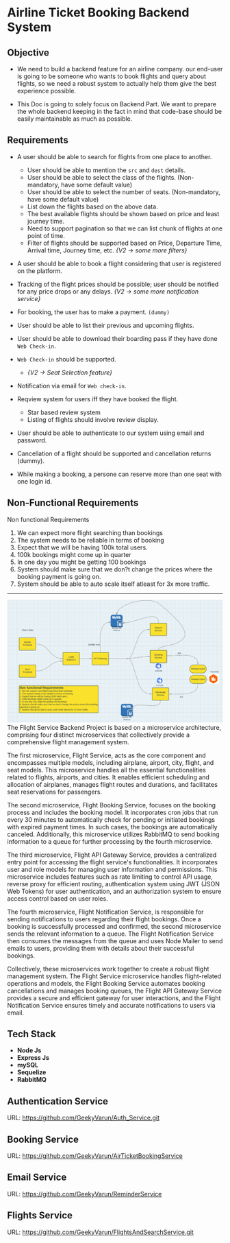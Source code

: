 # Airline Ticket Booking Backend System


## Objective
- We need to build a backend feature for an airline company. our end-user is going to be someone who wants to book flights and query about flights, so we need a robust system to actually help them give the best experience possible.

- This Doc is going to solely focus on Backend Part. We want to prepare the whole backend keeping in the fact in mind that code-base should be easily maintainable as much as possible.

## Requirements
- A user should be able to search for flights from one place to another.
    - User should be able to mention the `src` and `dest` details.
    - User should be able to select the class of the flights. (Non-mandatory, have some default value)
    - User should be able to select the number of seats. (Non-mandatory, have some default value)
    - List down the flights based on the above data.
    - The best available flights should be shown based on price and least journey time.
    - Need to support pagination so that we can list chunk of flights at one point of time.
    - Filter of flights should be supported based on Price, Departure Time, Arrival time, Journey time, etc. _{V2 -> some more filters}_
- A user should be able to book a flight considering that user is registered on the platform.
    
- Tracking of the flight prices should be possible; user should be notified for any price drops or any delays. _{V2 -> some more notification service}_
- For booking, the user has to make a payment. `(dummy)`
- User should be able to list their previous and upcoming flights.
- User should be able to download their boarding pass if they have done `Web Check-in`.
- `Web Check-in` should be supported.
    - _{V2 -> Seat Selection feature}_
- Notification via email for `Web check-in`.
- Reqview system for users iff they have booked the flight.
    - Star based review system
    - Listing of flights should involve review display.
- User should be able to authenticate to our system using email and password.
- Cancellation of a flight should be supported and cancellation returns (dummy).
- While making a booking, a persone can reserve more than one seat with one login id.


## Non-Functional Requirements
Non functional Requirements
1.  We can expect more flight searching than bookings
2.  The system needs to be reliable in terms of booking
3.  Expect that we will be having 100k total users.
4.  100k bookings might come up in quarter
5.  In one day you might be getting 100 bookings
6.  System should make sure that we don?t change the prices where the
    booking payment is going on.
7.  System should be able to auto scale itself atleast for 3x more traffic.


---
![HLD-Design of Flight Booking System](hld-complete.png)
The Flight Service Backend Project is based on a microservice architecture, comprising four distinct microservices that collectively provide a comprehensive flight management system.

The first microservice, Flight Service, acts as the core component and encompasses multiple models, including airplane, airport, city, flight, and seat models. This microservice handles all the essential functionalities related to flights, airports, and cities. It enables efficient scheduling and allocation of airplanes, manages flight routes and durations, and facilitates seat reservations for passengers.

The second microservice, Flight Booking Service, focuses on the booking process and includes the booking model. It incorporates cron jobs that run every 30 minutes to automatically check for pending or initiated bookings with expired payment times. In such cases, the bookings are automatically canceled. Additionally, this microservice utilizes RabbitMQ to send booking information to a queue for further processing by the fourth microservice.

The third microservice, Flight API Gateway Service, provides a centralized entry point for accessing the flight service's functionalities. It incorporates user and role models for managing user information and permissions. This microservice includes features such as rate limiting to control API usage, reverse proxy for efficient routing, authentication system using JWT (JSON Web Tokens) for user authentication, and an authorization system to ensure access control based on user roles.

The fourth microservice, Flight Notification Service, is responsible for sending notifications to users regarding their flight bookings. Once a booking is successfully processed and confirmed, the second microservice sends the relevant information to a queue. The Flight Notification Service then consumes the messages from the queue and uses Node Mailer to send emails to users, providing them with details about their successful bookings.

Collectively, these microservices work together to create a robust flight management system. The Flight Service microservice handles flight-related operations and models, the Flight Booking Service automates booking cancellations and manages booking queues, the Flight API Gateway Service provides a secure and efficient gateway for user interactions, and the Flight Notification Service ensures timely and accurate notifications to users via email.
## Tech Stack
- **Node Js**
- **Express Js**
- **mySQL**
- **Sequelize**
- **RabbitMQ**


## Authentication Service
URL: <https://github.com/GeekyVarun/Auth_Service.git>

## Booking Service
URL: <https://github.com/GeekyVarun/AirTicketBookingService>

## Email Service
URL: <https://github.com/GeekyVarun/ReminderService>

## Flights Service
URL: <https://github.com/GeekyVarun/FlightsAndSearchService.git>
